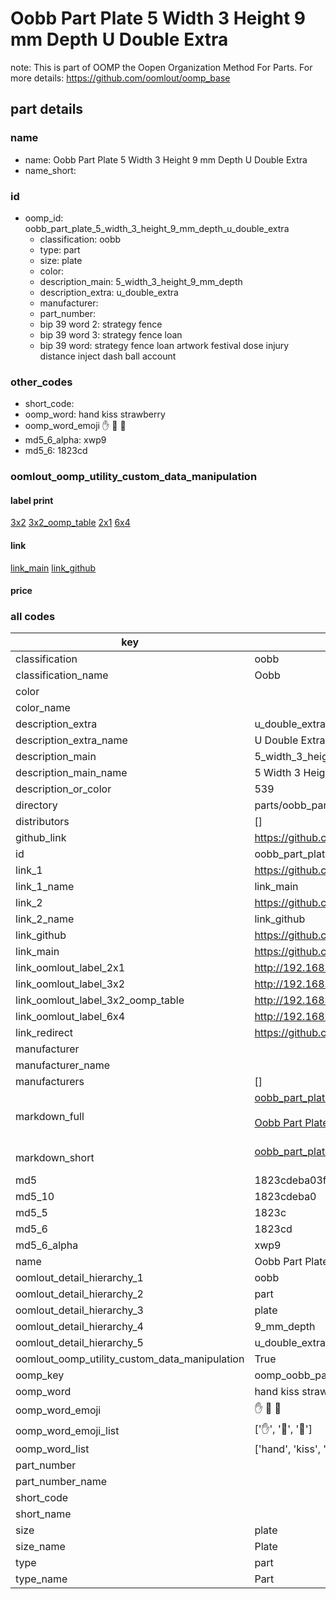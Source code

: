 # Oobb Part Plate 5 Width 3 Height 9 mm Depth U Double Extra  

note: This is part of OOMP the Oopen Organization Method For Parts. For more details: https://github.com/oomlout/oomp_base

##  part details
  







### name
* name: Oobb Part Plate 5 Width 3 Height 9 mm Depth U Double Extra
* name_short: 
### id
* oomp_id: oobb_part_plate_5_width_3_height_9_mm_depth_u_double_extra
  * classification: oobb
  * type: part
  * size: plate
  * color: 
  * description_main: 5_width_3_height_9_mm_depth
  * description_extra: u_double_extra
  * manufacturer: 
  * part_number: 
  * bip 39 word 2: strategy fence
  * bip 39 word 3: strategy fence loan
  * bip 39 word: strategy fence loan artwork festival dose injury distance inject dash ball account

### other_codes
* short_code: 
* oomp_word: hand kiss strawberry
* oomp_word_emoji :hand: :kiss: :strawberry:
* md5_6_alpha: xwp9
* md5_6: 1823cd






### oomlout_oomp_utility_custom_data_manipulation
#### label print
[3x2](http://192.168.1.245:1112/?label=oomp%20xwp9)
[3x2_oomp_table](http://192.168.1.108:1112/?label=oomp%20xwp9)
[2x1](http://192.168.1.242:1112/?label=oomp%20xwp9)
[6x4](http://192.168.1.55:1112/?label=oomp%20xwp9)    

#### link

[link_main](https://github.com/oomlout/oomlout_oomp_version_1_messy/tree/main/parts/oobb_part_plate_5_width_3_height_9_mm_depth_u_double_extra) [link_github](https://github.com/oomlout/oomlout_oomp_version_1_messy/tree/main/parts/oobb_part_plate_5_width_3_height_9_mm_depth_u_double_extra)                             

#### price







### all codes 
| key | value |  
| --- | --- |  
| classification | oobb |  
| classification_name | Oobb |  
| color |  |  
| color_name |  |  
| description_extra | u_double_extra |  
| description_extra_name | U Double Extra |  
| description_main | 5_width_3_height_9_mm_depth |  
| description_main_name | 5 Width 3 Height 9 mm Depth |  
| description_or_color | 539 |  
| directory | parts/oobb_part_plate_5_width_3_height_9_mm_depth_u_double_extra |  
| distributors | [] |  
| github_link | https://github.com/oomlout/oomlout_oomp_part_src/tree/main/parts/oobb_part_plate_5_width_3_height_9_mm_depth_u_double_extra |  
| id | oobb_part_plate_5_width_3_height_9_mm_depth_u_double_extra |  
| link_1 | https://github.com/oomlout/oomlout_oomp_version_1_messy/tree/main/parts/oobb_part_plate_5_width_3_height_9_mm_depth_u_double_extra |  
| link_1_name | link_main |  
| link_2 | https://github.com/oomlout/oomlout_oomp_version_1_messy/tree/main/parts/oobb_part_plate_5_width_3_height_9_mm_depth_u_double_extra |  
| link_2_name | link_github |  
| link_github | https://github.com/oomlout/oomlout_oomp_version_1_messy/tree/main/parts/oobb_part_plate_5_width_3_height_9_mm_depth_u_double_extra |  
| link_main | https://github.com/oomlout/oomlout_oomp_version_1_messy/tree/main/parts/oobb_part_plate_5_width_3_height_9_mm_depth_u_double_extra |  
| link_oomlout_label_2x1 | http://192.168.1.242:1112/?label=oomp%20xwp9 |  
| link_oomlout_label_3x2 | http://192.168.1.245:1112/?label=oomp%20xwp9 |  
| link_oomlout_label_3x2_oomp_table | http://192.168.1.108:1112/?label=oomp%20xwp9 |  
| link_oomlout_label_6x4 | http://192.168.1.55:1112/?label=oomp%20xwp9 |  
| link_redirect | https://github.com/oomlout/oomlout_oomp_version_1_messy/tree/main/parts/oobb_part_plate_5_width_3_height_9_mm_depth_u_double_extra |  
| manufacturer |  |  
| manufacturer_name |  |  
| manufacturers | [] |  
| markdown_full | [oobb_part_plate_5_width_3_height_9_mm_depth_u_double_extra](none)<br>[](none)<br>[Oobb Part Plate 5 Width 3 Height 9 Mm Depth U Double Extra](none)<br><br> |  
| markdown_short | [oobb_part_plate_5_width_3_height_9_mm_depth_u_double_extra](none)<br><br> |  
| md5 | 1823cdeba03fae85062a90d3061546b6 |  
| md5_10 | 1823cdeba0 |  
| md5_5 | 1823c |  
| md5_6 | 1823cd |  
| md5_6_alpha | xwp9 |  
| name | Oobb Part Plate 5 Width 3 Height 9 mm Depth U Double Extra |  
| oomlout_detail_hierarchy_1 | oobb |  
| oomlout_detail_hierarchy_2 | part |  
| oomlout_detail_hierarchy_3 | plate |  
| oomlout_detail_hierarchy_4 | 9_mm_depth |  
| oomlout_detail_hierarchy_5 | u_double_extra |  
| oomlout_oomp_utility_custom_data_manipulation | True |  
| oomp_key | oomp_oobb_part_plate_5_width_3_height_9_mm_depth_u_double_extra |  
| oomp_word | hand kiss strawberry |  
| oomp_word_emoji | :hand: :kiss: :strawberry: |  
| oomp_word_emoji_list | [':hand:', ':kiss:', ':strawberry:'] |  
| oomp_word_list | ['hand', 'kiss', 'strawberry'] |  
| part_number |  |  
| part_number_name |  |  
| short_code |  |  
| short_name |  |  
| size | plate |  
| size_name | Plate |  
| type | part |  
| type_name | Part |  
